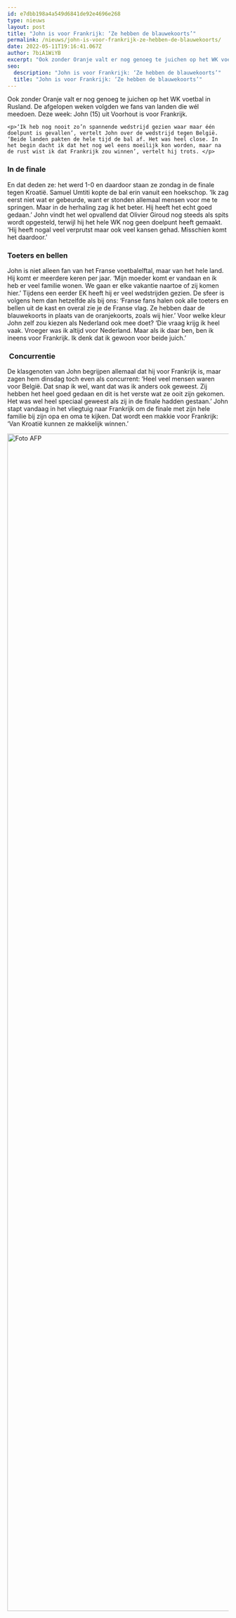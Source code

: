 ```yaml
---
id: e7dbb198a4a549d6841de92e4696e268
type: nieuws
layout: post
title: "John is voor Frankrijk: ‘Ze hebben de blauwekoorts’"
permalink: /nieuws/john-is-voor-frankrijk-ze-hebben-de-blauwekoorts/
date: 2022-05-11T19:16:41.067Z
author: 7biA1WiYB
excerpt: "Ook zonder Oranje valt er nog genoeg te juichen op het WK voetbal in Rusland. De afgelopen weken volgden we fans van landen die wél meedoen. Deze week: John (15) uit Voorhout is voor Frankrijk.  "
seo:
  description: "John is voor Frankrijk: ‘Ze hebben de blauwekoorts’"
  title: "John is voor Frankrijk: ‘Ze hebben de blauwekoorts’"
---
```

Ook zonder Oranje valt er nog genoeg te juichen op het WK voetbal in Rusland. De afgelopen weken volgden we fans van landen die wél meedoen. Deze week: John (15) uit Voorhout is voor Frankrijk.  

    <p>‘Ik heb nog nooit zo’n spannende wedstrijd gezien waar maar één doelpunt is gevallen’, vertelt John over de wedstrijd tegen België. ‘Beide landen pakten de hele tijd de bal af. Het was heel close. In het begin dacht ik dat het nog wel eens moeilijk kon worden, maar na de rust wist ik dat Frankrijk zou winnen’, vertelt hij trots. </p>
<h3>In de finale</h3>
<p>En dat deden ze: het werd 1-0 en daardoor staan ze zondag in de finale tegen Kroatië. Samuel Umtiti kopte de bal erin vanuit een hoekschop. ‘Ik zag eerst niet wat er gebeurde, want er stonden allemaal mensen voor me te springen. Maar in de herhaling zag ik het beter. Hij heeft het echt goed gedaan.’ John vindt het wel opvallend dat Olivier Giroud nog steeds als spits wordt opgesteld, terwijl hij het hele WK nog geen doelpunt heeft gemaakt. ‘Hij heeft nogal veel verprutst maar ook veel kansen gehad. Misschien komt het daardoor.’</p>
<h3>Toeters en bellen</h3>
<p>John is niet alleen fan van het Franse voetbalelftal, maar van het hele land. Hij komt er meerdere keren per jaar. ‘Mijn moeder komt er vandaan en ik heb er veel familie wonen. We gaan er elke vakantie naartoe of zij komen hier.’ Tijdens een eerder EK heeft hij er veel wedstrijden gezien. De sfeer is volgens hem dan hetzelfde als bij ons: ‘Franse fans halen ook alle toeters en bellen uit de kast en overal zie je de Franse vlag. Ze hebben daar de blauwekoorts in plaats van de oranjekoorts, zoals wij hier.’ Voor welke kleur John zelf zou kiezen als Nederland ook mee doet? ‘Die vraag krijg ik heel vaak. Vroeger was ik altijd voor Nederland. Maar als ik daar ben, ben ik ineens voor Frankrijk. Ik denk dat ik gewoon voor beide juich.’</p>
<h3> Concurrentie</h3>
<p>De klasgenoten van John begrijpen allemaal dat hij voor Frankrijk is, maar zagen hem dinsdag toch even als concurrent: ‘Heel veel mensen waren voor België. Dat snap ik wel, want dat was ik anders ook geweest. Zij hebben het heel goed gedaan en dit is het verste wat ze ooit zijn gekomen. Het was wel heel speciaal geweest als zij in de finale hadden gestaan.’ John stapt vandaag in het vliegtuig naar Frankrijk om de finale met zijn hele familie bij zijn opa en oma te kijken. Dat wordt een makkie voor Frankrijk: ‘Van Kroatië kunnen ze makkelijk winnen.’</p>
<p><div class="media media-element-container media-default"><div id="file-533978" class="file file-image file-image-jpeg">

        
  
  <div class="content">
    <img alt="Foto AFP" title="Foto AFP" height="2677" width="4016" class="media-element file-default" data-delta="1" src="https://7dagen.netlify.app/sites/default/files/AFP-58359818.jpg">  </div>

  
</div>
</div>  
